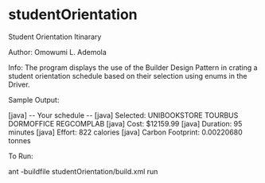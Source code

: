 # studentOrientation

Student Orientation Itinarary

Author: Omowumi L. Ademola

Info:  The program displays the use of the Builder Design Pattern in crating a student orientation schedule based on their selection using enums in the Driver.

Sample Output:

[java] -- Your schedule --
[java] Selected: UNIBOOKSTORE TOURBUS DORMOFFICE REGCOMPLAB
[java] Cost: $12159.99
[java] Duration: 95 minutes
[java] Effort: 822 calories
[java] Carbon Footprint: 0.00220680 tonnes

To Run:

ant -buildfile studentOrientation/build.xml run
